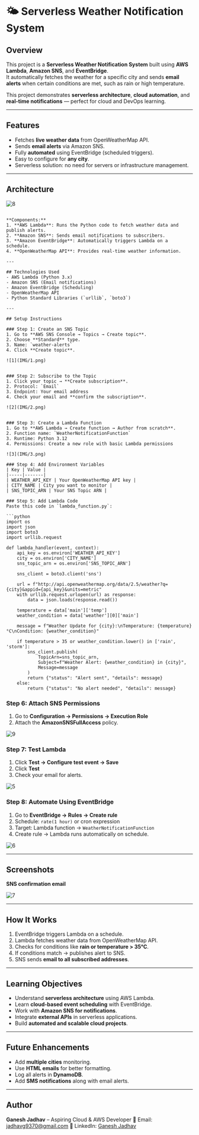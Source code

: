 # 🌤️ Serverless Weather Notification System

## Overview
This project is a **Serverless Weather Notification System** built using **AWS Lambda**, **Amazon SNS**, and **EventBridge**.  
It automatically fetches the weather for a specific city and sends **email alerts** when certain conditions are met, such as rain or high temperature.  

This project demonstrates **serverless architecture**, **cloud automation**, and **real-time notifications** — perfect for cloud and DevOps learning.

---

## Features
- Fetches **live weather data** from OpenWeatherMap API.  
- Sends **email alerts** via Amazon SNS.  
- Fully **automated** using EventBridge (scheduled triggers).  
- Easy to configure for **any city**.  
- Serverless solution: no need for servers or infrastructure management.

---

## Architecture

![8](IMG/8.png)

```

**Components:**
1. **AWS Lambda**: Runs the Python code to fetch weather data and publish alerts.  
2. **Amazon SNS**: Sends email notifications to subscribers.  
3. **Amazon EventBridge**: Automatically triggers Lambda on a schedule.  
4. **OpenWeatherMap API**: Provides real-time weather information.

---

## Technologies Used
- AWS Lambda (Python 3.x)  
- Amazon SNS (Email notifications)  
- Amazon EventBridge (Scheduling)  
- OpenWeatherMap API  
- Python Standard Libraries (`urllib`, `boto3`)  

---

## Setup Instructions

### Step 1: Create an SNS Topic
1. Go to **AWS SNS Console → Topics → Create topic**.  
2. Choose **Standard** type.  
3. Name: `weather-alerts`  
4. Click **Create topic**. 

![1](IMG/1.png)


### Step 2: Subscribe to the Topic
1. Click your topic → **Create subscription**.  
2. Protocol: `Email`  
3. Endpoint: Your email address  
4. Check your email and **confirm the subscription**.

![2](IMG/2.png)


### Step 3: Create a Lambda Function
1. Go to **AWS Lambda → Create function → Author from scratch**.  
2. Function name: `WeatherNotificationFunction`  
3. Runtime: Python 3.12  
4. Permissions: Create a new role with basic Lambda permissions 

![3](IMG/3.png)

### Step 4: Add Environment Variables
| Key | Value |
|-----|-------|
| WEATHER_API_KEY | Your OpenWeatherMap API key |
| CITY_NAME | City you want to monitor |
| SNS_TOPIC_ARN | Your SNS Topic ARN |

### Step 5: Add Lambda Code
Paste this code in `lambda_function.py`:

```python
import os
import json
import boto3
import urllib.request

def lambda_handler(event, context):
    api_key = os.environ['WEATHER_API_KEY']
    city = os.environ['CITY_NAME']
    sns_topic_arn = os.environ['SNS_TOPIC_ARN']

    sns_client = boto3.client('sns')
    
    url = f"http://api.openweathermap.org/data/2.5/weather?q={city}&appid={api_key}&units=metric"
    with urllib.request.urlopen(url) as response:
        data = json.loads(response.read())
    
    temperature = data['main']['temp']
    weather_condition = data['weather'][0]['main']

    message = f"Weather Update for {city}:\nTemperature: {temperature}°C\nCondition: {weather_condition}"
    
    if temperature > 35 or weather_condition.lower() in ['rain', 'storm']:
        sns_client.publish(
            TopicArn=sns_topic_arn,
            Subject=f"Weather Alert: {weather_condition} in {city}",
            Message=message
        )
        return {"status": "Alert sent", "details": message}
    else:
        return {"status": "No alert needed", "details": message}
```

### Step 6: Attach SNS Permissions
1. Go to **Configuration → Permissions → Execution Role**  
2. Attach the **AmazonSNSFullAccess** policy.

![9](IMG/9.png)


### Step 7: Test Lambda
1. Click **Test → Configure test event → Save**  
2. Click **Test**  
3. Check your email for alerts.

![5](IMG/5.png)

### Step 8: Automate Using EventBridge
1. Go to **EventBridge → Rules → Create rule**  
2. Schedule: `rate(1 hour)` or cron expression  
3. Target: Lambda function → `WeatherNotificationFunction`  
4. Create rule → Lambda runs automatically on schedule.

![6](IMG/6.png)

---
## Screenshots 

**SNS confirmation email**

![7](IMG/7.png)

---

## How It Works
1. EventBridge triggers Lambda on a schedule.  
2. Lambda fetches weather data from OpenWeatherMap API.  
3. Checks for conditions like **rain or temperature > 35°C**.  
4. If conditions match → publishes alert to SNS.  
5. SNS sends **email to all subscribed addresses**.

---

## Learning Objectives
- Understand **serverless architecture** using AWS Lambda.  
- Learn **cloud-based event scheduling** with EventBridge.  
- Work with **Amazon SNS for notifications**.  
- Integrate **external APIs** in serverless applications.  
- Build **automated and scalable cloud projects**.

---

## Future Enhancements
- Add **multiple cities** monitoring.  
- Use **HTML emails** for better formatting.  
- Log all alerts in **DynamoDB**.  
- Add **SMS notifications** along with email alerts.

---

## Author
**Ganesh Jadhav** – Aspiring Cloud & AWS Developer
📧 Email: [jadhavg9370@gmail.com](mailto:jadhavg9370@gmail.com)
🔗 LinkedIn: [Ganesh Jadhav](https://www.linkedin.com/in/ganesh-jadhav-30813a267/)


